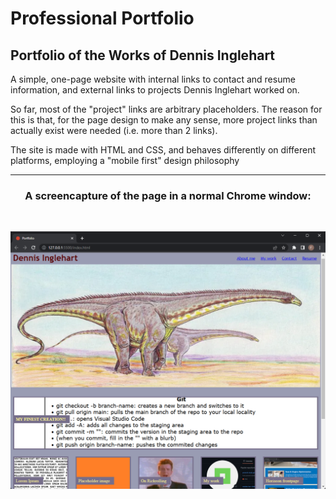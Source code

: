 # Professional Portfolio

## Portfolio of the Works of Dennis Inglehart

A simple, one-page website with internal links to contact and resume information, and external links to projects Dennis Inglehart worked on.

So far, most of the "project" links are arbitrary placeholders. The reason for this is that, for the page design to make any sense, more project links than actually exist were needed (i.e. more than 2 links).

The site is made with HTML and CSS, and behaves differently on different platforms, employing a "mobile first" design philosophy

<hr>
<h3 style="text-align: center;">A screencapture of the page in a normal Chrome window:</h3>
<br />

![module two challenge screencap](/readme-screencap.png)